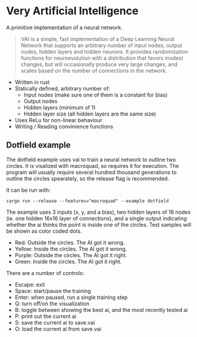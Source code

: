 Very Artificial Intelligence
============================

A primitive implementation of a neural network.

> VAI is a simple, fast implementation of a Deep Learning Neural Network
> that supports an arbitrary number of input nodes, output nodes, hidden layers
> and hidden neurons. It provides randomization functions for neuroevolution
> with a distribution that favors modest changes, but will occasionally produce
> very large changes, and scales based on the number of connections in the
> network.

 * Written in rust
 * Statically defined, arbitrary number of:
   * Input nodes (make sure one of them is a constant for bias)
   * Output nodes
   * Hidden layers (minimum of 1)
   * Hidden layer size (all hidden layers are the same size)
 * Uses ReLu for non-linear behaviour
 * Writing / Reading convinience functions

Dotfield example
----------------

The dotfield example uses vai to train a neural network to outline two circles.
It is visalized with macroquad, so requires it for execution.
The program will usually require several hundred thousand generations to
outline the circles spearately, so the release flag is recommended.

It can be run with:

    cargo run --release --features="macroquad" --example dotfield

The example uses 3 inputs (x, y, and a bias), two hidden layers of 16 nodes
(ie. one hidden 16x16 layer of connections), and a single output indicating
whether the ai thinks the point is inside one of the circles.
Test samples will be shown as color coded dots.

* Red: Outside the circles. The AI got it wrong.
* Yellow: Inside the circles. The AI got it wrong.
* Purple: Outside the circles. The AI got it right.
* Green: Inside the circles. The AI got it right.

There are a number of controls:

* Escape: exit
* Space: start/pause the training
* Enter: when paused, run a single training step
* Q: turn off/on the visualization
* B: toggle between showing the best ai, and the most recently tested ai
* P: print out the current ai
* S: save the current ai to save.vai
* O: load the current ai from save.vai
